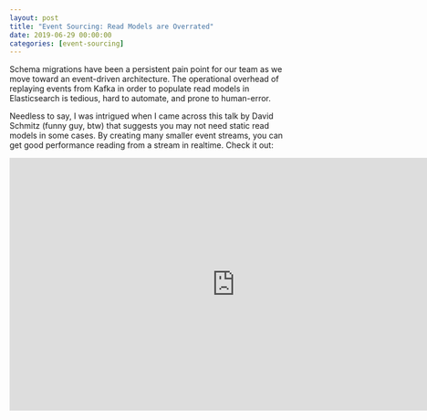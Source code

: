 ```yaml
---
layout: post
title: "Event Sourcing: Read Models are Overrated"
date: 2019-06-29 00:00:00
categories: [event-sourcing]
---
```


Schema migrations have been a persistent pain point for our team as we move toward an event-driven architecture. The operational overhead of replaying events from Kafka in order to populate read models in Elasticsearch is tedious, hard to automate, and prone to human-error.

Needless to say, I was intrigued when I came across this talk by David Schmitz (funny guy, btw) that suggests you may not need static read models in some cases. By creating many smaller event streams, you can get good performance reading from a stream in realtime. Check it out:

<p class="video-wrapper">
  <iframe frameborder="0" scrolling="no" marginheight="0" marginwidth="0" width="788.54" height="443" type="text/html" src="https://www.youtube.com/embed/GzrZworHpIk?autoplay=0&fs=1&iv_load_policy=3&showinfo=0&rel=0&cc_load_policy=0"></iframe>
</p>